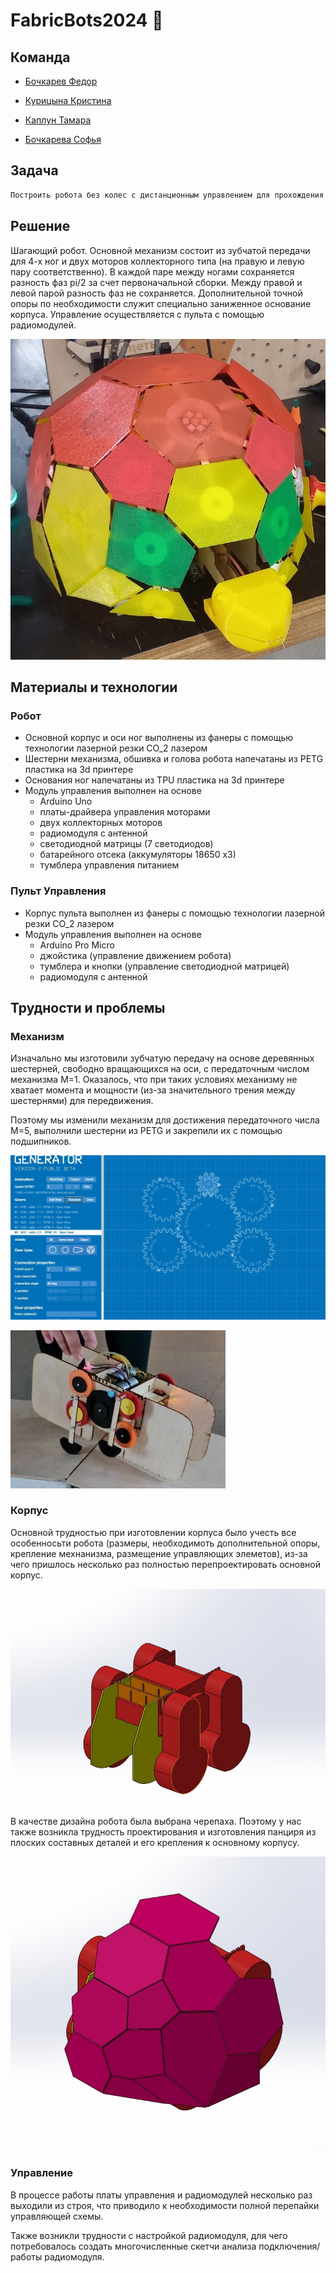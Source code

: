 # FabricBots2024 :turtle:

## Команда

* [Бочкарев Федор](https://t.me/Ger0r0r)

* [Курицына Кристина](https://t.me/k_kriiis)

* [Каплун Тамара](https://t.me/Sbighev)

* [Бочкарева Софья](https://t.me/Sofa_Sukhova)

## Задача
```sh
Построить робота без колес с дистанционным управлением для прохождения полосы препятствий на время
```
## Решение

Шагающий робот. Основной механизм состоит из зубчатой передачи для 4-х ног и двух моторов коллекторного типа (на правую и левую пару соответственно). В каждой паре между ногами сохраняется разность фаз pi/2 за счет первоначальной сборки. Между правой и левой парой разность фаз не сохраняется. Дополнительной точной опоры по необходимости служит специально заниженное основание корпуса. Управление осуществляется с пульта с помощью радиомодулей.

![Робот-черепаха](https://github.com/Sofia-Sukhova/FabricBots2024/blob/main/common_files/turtle.jpg)

## Материалы и технологии

### Робот
- Основной корпус и оси ног выполнены из фанеры с помощью технологии лазерной резки СО_2 лазером
- Шестерни механизма, обшивка и голова робота напечатаны из PETG пластика на 3d принтере
- Основания ног напечатаны из TPU пластика на 3d принтере
- Модуль управления выполнен на основе
  - Arduino Uno
  - платы-драйвера управления моторами
  - двух коллекторных моторов
  - радиомодуля с антенной
  - светодиодной матрицы (7 светодиодов)
  - батарейного отсека (аккумуляторы 18650 х3)
  - тумблера управления питанием


### Пульт Управления
- Корпус пульта выполнен из фанеры с помощью технологии лазерной резки СО_2 лазером
- Модуль управления выполнен на основе
  - Arduino Pro Micro
  - джойстика (управление движением робота)
  - тумблера и кнопки (управление светодиодной матрицей)
  - радиомодуля с антенной

## Трудности и проблемы

### Механизм

Изначально мы изготовили зубчатую передачу на основе деревянных шестерней, свободно вращающихся на оси, с передаточным числом механизма M=1. Оказалось, что при таких условиях механизму не хватает момента и мощности (из-за значительного трения между шестернями) для передвижения. 

Поэтому мы изменили механизм для достижения передаточного числа M=5, выполнили шестерни из PETG и закрепили их с помощью подшипников.

![Модель зубчатой передачи](https://github.com/Sofia-Sukhova/FabricBots2024/blob/main/common_files/mechan_model.jpg)

![Реализация механизма](https://github.com/Sofia-Sukhova/FabricBots2024/blob/main/common_files/mechan_real.jpg)

### Корпус

Основной трудностью при изготовлении корпуса было учесть все особенносьти робота (размеры, необходимоть дополнительной опоры, крепление мехнанизма, размещение управляющих элеметов), из-за чего пришлось несколько раз полностью перепроектировать основной корпус.

![Полная модель корпуса](https://github.com/Sofia-Sukhova/FabricBots2024/blob/main/common_files/mechan_model_whole.jpg)

В качестве дизайна робота была выбрана черепаха. Поэтому у нас также возникла трудность проектирования и изготовления панциря из плоских составных деталей и его крепления к основному корпусу.

![Модель панциря](https://github.com/Sofia-Sukhova/FabricBots2024/blob/main/common_files/pantzer_model_2.jpg)

### Управление

В процессе работы платы управления и радиомодулей несколько раз выходили из строя, что приводило к необходимости полной перепайки управляющей схемы.

Также возникли трудности с настройкой радиомодуля, для чего потребовалось создать многочисленные скетчи анализа подключения/работы радиомодуля. 



